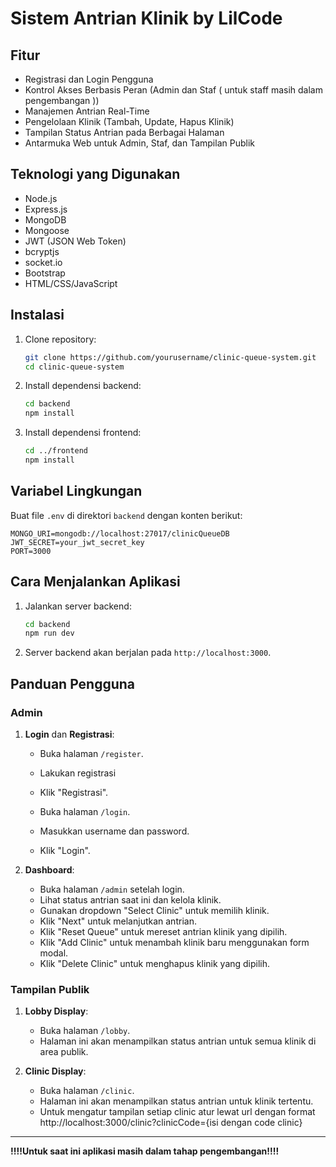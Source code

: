 # Sistem Antrian Klinik by LilCode

## Fitur

- Registrasi dan Login Pengguna
- Kontrol Akses Berbasis Peran (Admin dan Staf ( untuk staff masih dalam pengembangan ))
- Manajemen Antrian Real-Time
- Pengelolaan Klinik (Tambah, Update, Hapus Klinik)
- Tampilan Status Antrian pada Berbagai Halaman
- Antarmuka Web untuk Admin, Staf, dan Tampilan Publik

## Teknologi yang Digunakan

- Node.js
- Express.js
- MongoDB
- Mongoose
- JWT (JSON Web Token)
- bcryptjs
- socket.io
- Bootstrap
- HTML/CSS/JavaScript

## Instalasi

1. Clone repository:

   ```bash
   git clone https://github.com/yourusername/clinic-queue-system.git
   cd clinic-queue-system
   ```

2. Install dependensi backend:

   ```bash
   cd backend
   npm install
   ```

3. Install dependensi frontend:
   ```bash
   cd ../frontend
   npm install
   ```

## Variabel Lingkungan

Buat file `.env` di direktori `backend` dengan konten berikut:

```
MONGO_URI=mongodb://localhost:27017/clinicQueueDB
JWT_SECRET=your_jwt_secret_key
PORT=3000
```

## Cara Menjalankan Aplikasi

1. Jalankan server backend:

   ```bash
   cd backend
   npm run dev
   ```

2. Server backend akan berjalan pada `http://localhost:3000`.

## Panduan Pengguna

### Admin

1. **Login** dan **Registrasi**:

   - Buka halaman `/register`.
   - Lakukan registrasi
   - Klik "Registrasi".

   - Buka halaman `/login`.
   - Masukkan username dan password.
   - Klik "Login".

2. **Dashboard**:
   - Buka halaman `/admin` setelah login.
   - Lihat status antrian saat ini dan kelola klinik.
   - Gunakan dropdown "Select Clinic" untuk memilih klinik.
   - Klik "Next" untuk melanjutkan antrian.
   - Klik "Reset Queue" untuk mereset antrian klinik yang dipilih.
   - Klik "Add Clinic" untuk menambah klinik baru menggunakan form modal.
   - Klik "Delete Clinic" untuk menghapus klinik yang dipilih.

### Tampilan Publik

1. **Lobby Display**:

   - Buka halaman `/lobby`.
   - Halaman ini akan menampilkan status antrian untuk semua klinik di area publik.

2. **Clinic Display**:
   - Buka halaman `/clinic`.
   - Halaman ini akan menampilkan status antrian untuk klinik tertentu.
   - Untuk mengatur tampilan setiap clinic atur lewat url dengan format http://localhost:3000/clinic?clinicCode={isi dengan code clinic}

---

**!!!!Untuk saat ini aplikasi masih dalam tahap pengembangan!!!!**
